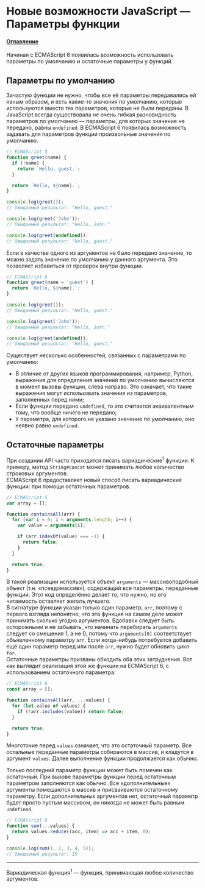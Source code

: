 # Новые возможности JavaScript — Параметры функции

#### [Оглавление](../../README.md)

Начиная с ECMAScript 6 появилась возможность использовать параметры по умолчанию
и остаточные параметры у функций.

## Параметры по умолчанию

Зачастую функции не нужно, чтобы все её параметры передавались ей явным образом, и
есть какие-то значения по умолчанию, которые используются вместо тех параметров,
которые не были переданы. В JavaScript всегда существовала не очень гибкая разновидность
параметров по умолчанию — параметры, для которых значение не передано, равны `undefined`.
В ECMAScript 6 появилась возможность задавать для параметров функции произвольные значения
по умолчанию.

```javascript
// ECMAScript 5
function greet(name) {
  if (!name) {
    return `Hello, guest.`;
  }

  return `Hello, ${name}.`;
}

console.log(greet());
// Ожидаемый результат: "Hello, guest."

console.log(greet('John'));
// Ожидаемый результат: "Hello, John."

console.log(greet(undefined));
// Ожидаемый результат: "Hello, guest."
```

Если в качестве одного из аргументов не было передано значение, то можно задать значение
по умолчанию у данного аргумента. Это позволяет избавиться от проверок внутри функции.

```javascript
// ECMAScript 6
function greet(name = 'guest') {
  return `Hello, ${name}.`;
}

console.log(greet());
// Ожидаемый результат: "Hello, guest."

console.log(greet('John'));
// Ожидаемый результат: "Hello, John."

console.log(greet(undefined));
// Ожидаемый результат: "Hello, guest."
```

Существует несколько особенностей, связанных с параметрами по умолчанию:
- В отличие от других языков программирования, например, Python, выражения для определения
значений по умолчанию вычисляются в момент вызовы функции, слева направо. Это означает,
что такие выражения могут использовать значения из параметров, заполненных перед ними;
- Если функции передано `undefined`, то это считается эквивалентным тому, что вообще
ничего не передано;
- У параметра, для которого не указано значение по умолчанию, оно неявно равно `undefined`.

## Остаточные параметры

При создании API часто приходится писать вариадические<sup>1</sup> функции. К примеру, метод
`String#concat` может принимать любое количество строковых аргументов.  
ECMAScript 6 предоставляет новый способ писать вариадические функции: при помощи
остаточных параметров.

```javascript
// ECMAScript 5
var array = [];

function containsAll(arr) {
  for (var i = 0; i < arguments.length; i++) {
    var value = arguments[i];

    if (arr.indexOf(value) === -1) {
      return false;
    }
  }

  return true;
}
```

В такой реализации используется объект `arguments` — массивоподобный объект (т.н. &laquo;псевдомассив&raquo;),
содержащий все параметры, переданные функции. Этот код определённо делает то, что
нужно, но его читаемость оставляет желать лучшего.  
В сигнатуре функции указан только один параметр, `arr`, поэтому с первого
взгляда непонятно, что эта функция на самом деле может принимать сколько угодно аргументов.
Вдобавок следует быть осторожными и не забывать, что начинать перебирать `arguments`
следует со смещения 1, а не 0, потому что `arguments[0]` соответствует объявленному
параметру `arr`. Если когда-нибудь потребуется добавить ещё один параметр перед или после
`arr`, нужно будет обновить цикл `for`.  
Остаточные параметры призваны обходить оба этих затруднения. Вот как выглядит
реализация этой же функции на ECMAScript 6, с использованием остаточного параметра:

```javascript
// ECMAScript 6
const array = [];

function containsAll(arr, ...values) {
  for (let value of values) {
    if (!arr.includes(value)) return false;
  }

  return true;
}
```

Многоточие перед `values` означает, что это остаточный параметр. Все остальные
переданные параметры собираются в массив, и кладутся в аргумент `values`. Далее
выполнение функции продолжается как обычно.

Только последний параметр функции может быть помечен как остаточный. При вызове
параметры функции перед остаточным параметром заполняются как обычно. Все
&laquo;дополнительные&raquo; аргументы помещаются в массив и присваиваются
остаточному параметру. Если дополнительных аргументов нет, остаточный параметр будет
просто пустым массивом, он никогда не может быть равным `undefined`.

```javascript
// ECMAScript 6
function sum(...values) {
  return values.reduce((acc, item) => acc + item, 0);
}

console.log(sum(1, 2, 3, 4, 5));
// Ожидаемый результат: 15
```

---

Вариадическая функция<sup>1</sup> — функция, принимающая любое количество аргументов.
